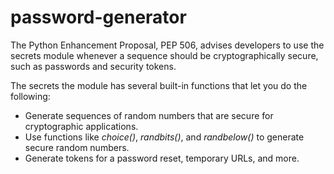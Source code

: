 # password-generator

<p>
The Python Enhancement Proposal, PEP 506, advises developers to use the secrets module whenever a sequence should be cryptographically secure, such as passwords and security tokens.</p>

<p>
The secrets the module has several built-in functions that let you do the following:
</p>
<ul>
<li>Generate sequences of random numbers that are secure for cryptographic applications.</li>
<li>Use functions like <i>choice()</i>, <i>randbits()</i>, and <i>randbelow()</i> to generate secure random numbers.</li>
<li>Generate tokens for a password reset, temporary URLs, and more.</li>
</ul>
